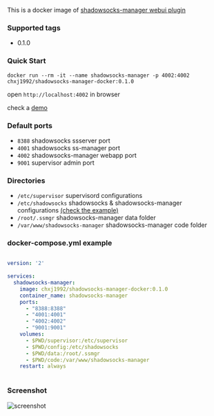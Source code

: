 This is a docker image of [shadowsocks-manager webui plugin](https://github.com/shadowsocks/shadowsocks-manager)

### Supported tags

* 0.1.0

### Quick Start

`docker run --rm -it --name shadowsocks-manager -p 4002:4002 chxj1992/shadowsocks-manager-docker:0.1.0`

open `http://localhost:4002` in browser

check a [demo](http://fuck-the-wall.chxj.name)

### Default ports

* `8388` shadowsocks ssserver port
* `4001` shadowsocks ss-manager port
* `4002` shadowsocks-manager webapp port
* `9001` supervisor admin port

### Directories

* `/etc/supervisor` supervisord configurations
* `/etc/shadowsocks` shadowsocks & shadowsocks-manager configurations [(check the example)](https://github.com/chxj1992/shadowsocks-manager-docker/tree/master/config)
* `/root/.ssmgr` shadowsocks-manager data folder
* `/var/www/shadowsocks-manager` shadowsocks-manager code folder

### docker-compose.yml example

``` yaml 

version: '2'                                                                                                                                    
                                                                                                                                                
services:                                                                                                                                       
  shadowsocks-manager:                                                                                                                          
    image: chxj1992/shadowsocks-manager-docker:0.1.0                                                                                                                                
    container_name: shadowsocks-manager                                                                                                         
    ports:                                                                                                                                      
      - "8388:8388"                                                                                                                             
      - "4001:4001"                                                                                                                             
      - "4002:4002"                                                                                                                             
      - "9001:9001"                                                                                                                             
    volumes:                                                                                                                                    
      - $PWD/supervisor:/etc/supervisor                                                                                                         
      - $PWD/config:/etc/shadowsocks                                                                                                            
      - $PWD/data:/root/.ssmgr                                                                                                                  
      - $PWD/code:/var/www/shadowsocks-manager                                                                                                  
    restart: always  
  
```

### Screenshot

![screenshot](https://github.com/chxj1992/shadowsocks-manager-docker/edit/master/screenshot.png)
